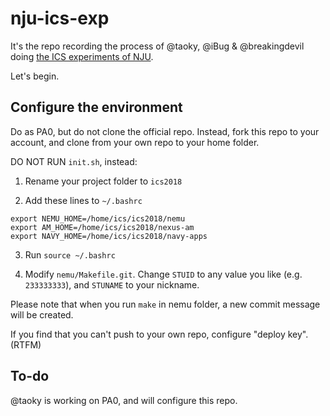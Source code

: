 # nju-ics-exp

It's the repo recording the process of @taoky, @iBug & @breakingdevil doing [the ICS experiments of NJU](https://legacy.gitbook.com/book/nju-ics/ics2018-programming-assignment).

Let's begin.

## Configure the environment

Do as PA0, but do not clone the official repo. Instead, fork this repo to your account, and clone from your own repo to your home folder.

DO NOT RUN `init.sh`, instead:

1. Rename your project folder to `ics2018`

2. Add these lines to `~/.bashrc`

```
export NEMU_HOME=/home/ics/ics2018/nemu
export AM_HOME=/home/ics/ics2018/nexus-am
export NAVY_HOME=/home/ics/ics2018/navy-apps
```

3. Run `source ~/.bashrc`

4. Modify `nemu/Makefile.git`. Change `STUID` to any value you like (e.g. `233333333`), and `STUNAME` to your nickname.

Please note that when you run `make` in nemu folder, a new commit message will be created.

If you find that you can't push to your own repo, configure "deploy key". (RTFM)

## To-do

@taoky is working on PA0, and will configure this repo.
